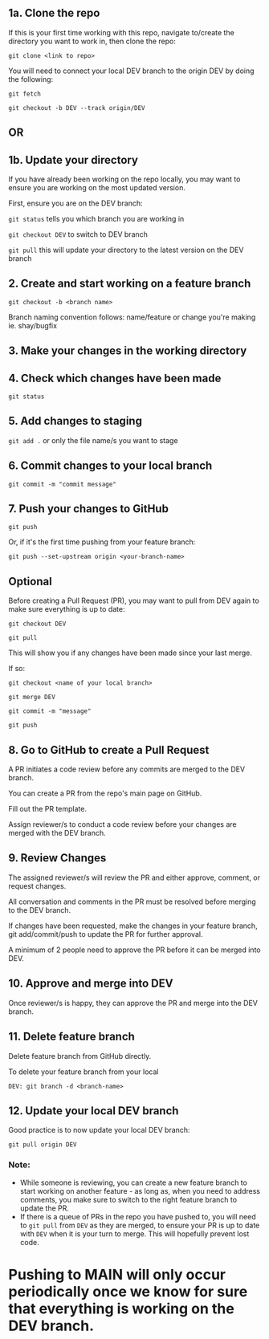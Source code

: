 ## 1a. Clone the repo
If this is your first time working with this repo, navigate to/create the directory you want to work in, then clone the repo:

`git clone <link to repo>`

You will need to connect your local DEV branch to the origin DEV by doing the following:

`git fetch`

`git checkout -b DEV --track origin/DEV`

## OR

## 1b. Update your directory
If you have already been working on the repo locally, you may want to ensure you are working on the most updated version.

First, ensure you are on the DEV branch:

`git status` 		tells you which branch you are working in

`git checkout DEV` 	to switch to DEV branch

`git pull` 		this will update your directory to the latest version on the DEV branch

## 2. Create and start working on a feature branch

`git checkout -b <branch name>`

Branch naming convention follows: name/feature or change you're making ie. shay/bugfix

## 3. Make your changes in the working directory

## 4. Check which changes have been made

`git status`

## 5. Add changes to staging

`git add .` or only the file name/s you want to stage

## 6. Commit changes to your local branch

`git commit -m "commit message"`

## 7. Push your changes to GitHub

`git push` 

Or, if it's the first time pushing from your feature branch:

`git push --set-upstream origin <your-branch-name>`

## Optional
Before creating a Pull Request (PR), you may want to pull from DEV again to make sure everything is up to date:

`git checkout DEV`

`git pull`

This will show you if any changes have been made since your last merge. 

If so:

`git checkout <name of your local branch>`

`git merge DEV`

`git commit -m "message"`

`git push`

## 8. Go to GitHub to create a Pull Request
A PR initiates a code review before any commits are merged to the DEV branch.

You can create a PR from the repo's main page on GitHub.

Fill out the PR template.

Assign reviewer/s to conduct a code review before your changes are merged with the DEV branch.

## 9. Review Changes
The assigned reviewer/s will review the PR and either approve, comment, or request changes.

All conversation and comments in the PR must be resolved before merging to the DEV branch.

If changes have been requested, make the changes in your feature branch, git add/commit/push to update the PR for further approval.

A minimum of 2 people need to approve the PR before it can be merged into DEV.

## 10. Approve and merge into DEV
Once reviewer/s is happy, they can approve the PR and merge into the DEV branch.

## 11. Delete feature branch
Delete feature branch from GitHub directly.

To delete your feature branch from your local 

`DEV: git branch -d <branch-name>`

## 12. Update your local DEV branch
Good practice is to now update your local DEV branch: 

`git pull origin DEV`

### Note: 
- While someone is reviewing, you can create a new feature branch to start working on another feature - as long as, when you need to address comments, you make sure to switch to the right feature branch to update the PR.
- If there is a queue of PRs in the repo you have pushed to, you will need to `git pull` from `DEV` as they are merged, to ensure your PR is up to date with `DEV` when it is your turn to merge. This will hopefully prevent lost code. 


# Pushing to MAIN will only occur periodically once we know for sure that everything is working on the DEV branch.